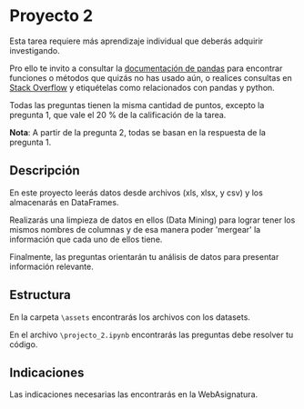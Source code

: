 # Proyecto 2

Esta tarea requiere más aprendizaje individual que deberás adquirir investigando. 

Pro ello te invito a consultar la [documentación de pandas](https://pandas.pydata.org/pandas-docs/stable/) para encontrar funciones o métodos que quizás no has usado aún, o realices consultas en [Stack Overflow](https://stackoverflow.com/) y etiquételas como relacionados con pandas y python. 

Todas las preguntas tienen la misma cantidad de puntos, excepto la pregunta 1, que vale el 20 % de la calificación de la tarea.

**Nota**: A partir de la pregunta 2, todas se basan en la respuesta de la pregunta 1.

## Descripción

En este proyecto leerás datos desde archivos (xls, xlsx, y csv) y los almacenarás en DataFrames.  

Realizarás una limpieza de datos en ellos (Data Mining) para lograr tener los mismos nombres de columnas y de esa manera poder 'mergear' la información que cada uno de ellos tiene.

Finalmente, las preguntas orientarán tu análisis de datos para presentar información relevante.

## Estructura

En la carpeta `\assets` encontrarás los archivos con los datasets.

En el archivo `\projecto_2.ipynb` encontrarás las preguntas debe resolver tu código.

## Indicaciones

Las indicaciones necesarias las encontrarás en la WebAsignatura.
